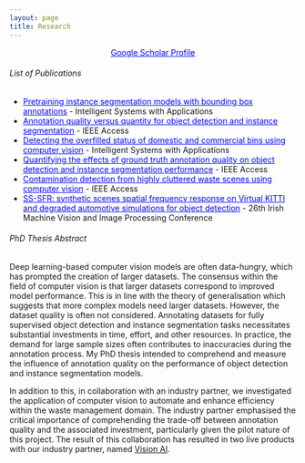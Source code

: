 ```yaml
---
layout: page
title: Research
---
```


<center><a href="https://scholar.google.com/citations?user=gZgIYMoAAAAJ&hl=en" style="color:blue; text-decoration: underline;">Google Scholar Profile</a></center>

###### List of Publications

- <a href="https://www.sciencedirect.com/science/article/pii/S2667305324001285" style="color:blue; text-decoration: underline;">Pretraining instance segmentation models with bounding box annotations</a> - Intelligent Systems with Applications
- <a href="https://ieeexplore.ieee.org/abstract/document/10689528" style="color:blue; text-decoration: underline;">Annotation quality versus quantity for object detection and instance segmentation</a> -  IEEE Access
- <a href="https://www.sciencedirect.com/science/article/pii/S2667305323000546" style="color:blue; text-decoration: underline;">Detecting the overfilled status of domestic and commercial bins using computer vision</a> - Intelligent Systems with Applications
- <a href="https://ieeexplore.ieee.org/abstract/document/10068201" style="color:blue; text-decoration: underline;">Quantifying the effects of ground truth annotation quality on object detection and instance segmentation performance</a> -  IEEE Access
- <a href="https://ieeexplore.ieee.org/abstract/document/10068201" style="color:blue; text-decoration: underline;">Contamination detection from highly cluttered waste scenes using computer vision</a> -  IEEE Access
- <a href="https://ieeexplore.ieee.org/abstract/document/10068201" style="color:blue; text-decoration: underline;">SS-SFR: synthetic scenes spatial frequency response on Virtual KITTI and degraded automotive simulations for object detection</a> - 26th Irish Machine Vision and Image Processing Conference

###### PhD Thesis Abstract
Deep learning-based computer vision models are often data-hungry, which has prompted the creation of larger datasets. The consensus within the field of computer vision is that larger datasets correspond to improved model performance. This is in line with the theory of generalisation which suggests that more complex models need larger datasets. However, the dataset quality is often not considered. Annotating datasets for fully supervised object detection and instance segmentation tasks necessitates substantial investments in time, effort, and other resources. In practice, the demand for large sample sizes often contributes to inaccuracies during the annotation process. My PhD thesis intended to comprehend and measure the influence of annotation quality on the performance of object detection and instance segmentation models.

In addition to this, in collaboration with an industry partner, we investigated the application of computer vision to automate and enhance efficiency within the waste management domain. The industry partner emphasised the critical importance of comprehending the trade-off between annotation quality and the associated investment, particularly given the pilot nature of this project. The result of this collaboration has resulted in two live products with our industry partner, named [Vision AI](https://www.amcsgroup.com/solutions/amcs-vision-ai/).




